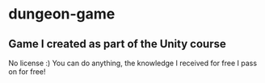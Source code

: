 # dungeon-game
Game I created as part of the Unity course
------------------------------------------
No license :)
You can do anything, the knowledge I received for free I pass on for free!
